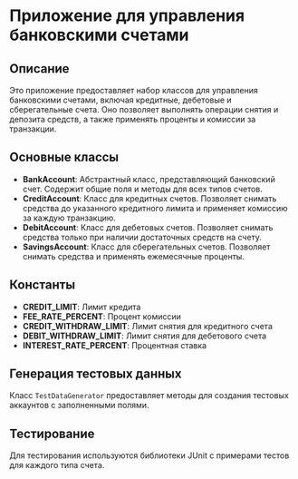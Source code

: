 # Приложение для управления банковскими счетами

## Описание

Это приложение предоставляет набор классов для управления банковскими счетами, включая кредитные, дебетовые и сберегательные счета. Оно позволяет выполнять операции снятия и депозита средств, а также применять проценты и комиссии за транзакции.

## Основные классы

- **BankAccount**: Абстрактный класс, представляющий банковский счет. Содержит общие поля и методы для всех типов счетов.
- **CreditAccount**: Класс для кредитных счетов. Позволяет снимать средства до указанного кредитного лимита и применяет комиссию за каждую транзакцию.
- **DebitAccount**: Класс для дебетовых счетов. Позволяет снимать средства только при наличии достаточных средств на счету.
- **SavingsAccount**: Класс для сберегательных счетов. Позволяет снимать средства и применять ежемесячные проценты.

## Константы

- **CREDIT_LIMIT**: Лимит кредита
- **FEE_RATE_PERCENT**: Процент комиссии
- **CREDIT_WITHDRAW_LIMIT**: Лимит снятия для кредитного счета
- **DEBIT_WITHDRAW_LIMIT**: Лимит снятия для дебетового счета
- **INTEREST_RATE_PERCENT**: Процентная ставка
## Генерация тестовых данных

Класс `TestDataGenerator` предоставляет методы для создания тестовых аккаунтов с заполненными полями.

## Тестирование

Для тестирования используются библиотеки JUnit с примерами тестов для каждого типа счета.


